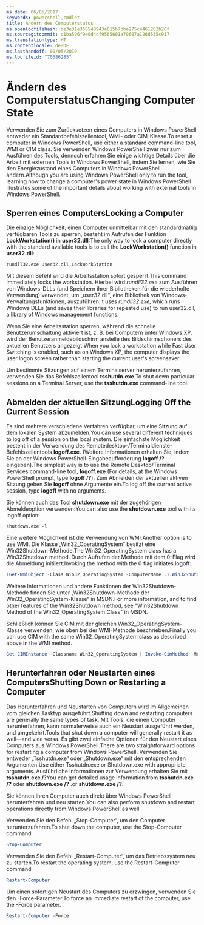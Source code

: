 ```yaml
---
ms.date: 06/05/2017
keywords: powershell,cmdlet
title: Ändern des Computerstatus
ms.openlocfilehash: de3e31e358548943a015b7bba275c4461202b20f
ms.sourcegitcommit: d1ba596f9e0d4df9565601a70687a126d535c917
ms.translationtype: HT
ms.contentlocale: de-DE
ms.lasthandoff: 09/05/2019
ms.locfileid: "70386285"
---
```

# <a name="changing-computer-state"></a><span data-ttu-id="a12b0-103">Ändern des Computerstatus</span><span class="sxs-lookup"><span data-stu-id="a12b0-103">Changing Computer State</span></span>

<span data-ttu-id="a12b0-104">Verwenden Sie zum Zurücksetzen eines Computers in Windows PowerShell entweder ein Standardbefehlszeilentool, WMI- oder CIM-Klasse.</span><span class="sxs-lookup"><span data-stu-id="a12b0-104">To reset a computer in Windows PowerShell, use either a standard command-line tool, WMI or CIM class.</span></span> <span data-ttu-id="a12b0-105">Sie verwenden Windows PowerShell zwar nur zum Ausführen des Tools, dennoch erfahren Sie einige wichtige Details über die Arbeit mit externen Tools in Windows PowerShell, indem Sie lernen, wie Sie den Energiezustand eines Computers in Windows PowerShell ändern.</span><span class="sxs-lookup"><span data-stu-id="a12b0-105">Although you are using Windows PowerShell only to run the tool, learning how to change a computer's power state in Windows PowerShell illustrates some of the important details about working with external tools in Windows PowerShell.</span></span>

## <a name="locking-a-computer"></a><span data-ttu-id="a12b0-106">Sperren eines Computers</span><span class="sxs-lookup"><span data-stu-id="a12b0-106">Locking a Computer</span></span>

<span data-ttu-id="a12b0-107">Die einzige Möglichkeit, einen Computer unmittelbar mit den standardmäßig verfügbaren Tools zu sperren, besteht im Aufrufen der Funktion **LockWorkstation()** in **user32.dll**:</span><span class="sxs-lookup"><span data-stu-id="a12b0-107">The only way to lock a computer directly with the standard available tools is to call the **LockWorkstation()** function in **user32.dll**:</span></span>

```
rundll32.exe user32.dll,LockWorkStation
```

<span data-ttu-id="a12b0-108">Mit diesem Befehl wird die Arbeitsstation sofort gesperrt.</span><span class="sxs-lookup"><span data-stu-id="a12b0-108">This command immediately locks the workstation.</span></span> <span data-ttu-id="a12b0-109">Hierbei wird *rundll32.exe* zum Ausführen von Windows-DLLs (und Speichern ihrer Bibliotheken für die wiederholte Verwendung) verwendet, um „user32.dll“, eine Bibliothek von Windows-Verwaltungsfunktionen, auszuführen.</span><span class="sxs-lookup"><span data-stu-id="a12b0-109">It uses *rundll32.exe*, which runs Windows DLLs (and saves their libraries for repeated use) to run user32.dll, a library of Windows management functions.</span></span>

<span data-ttu-id="a12b0-110">Wenn Sie eine Arbeitsstation sperren, während die schnelle Benutzerumschaltung aktiviert ist, z. B. bei Computern unter Windows XP, wird der Benutzeranmeldebildschirm anstelle des Bildschirmschoners des aktuellen Benutzers angezeigt.</span><span class="sxs-lookup"><span data-stu-id="a12b0-110">When you lock a workstation while Fast User Switching is enabled, such as on Windows XP, the computer displays the user logon screen rather than starting the current user's screensaver.</span></span>

<span data-ttu-id="a12b0-111">Um bestimmte Sitzungen auf einem Terminalserver herunterzufahren, verwenden Sie das Befehlszeilentool **tsshutdn.exe**.</span><span class="sxs-lookup"><span data-stu-id="a12b0-111">To shut down particular sessions on a Terminal Server, use the **tsshutdn.exe** command-line tool.</span></span>

## <a name="logging-off-the-current-session"></a><span data-ttu-id="a12b0-112">Abmelden der aktuellen Sitzung</span><span class="sxs-lookup"><span data-stu-id="a12b0-112">Logging Off the Current Session</span></span>

<span data-ttu-id="a12b0-113">Es sind mehrere verschiedene Verfahren verfügbar, um eine Sitzung auf dem lokalen System abzumelden.</span><span class="sxs-lookup"><span data-stu-id="a12b0-113">You can use several different techniques to log off of a session on the local system.</span></span> <span data-ttu-id="a12b0-114">Die einfachste Möglichkeit besteht in der Verwendung des Remotedesktop-/Terminaldienste-Befehlszeilentools **logoff.exe**. (Weitere Informationen erhalten Sie, indem Sie an der Windows PowerShell-Eingabeaufforderung **logoff /?** eingeben).</span><span class="sxs-lookup"><span data-stu-id="a12b0-114">The simplest way is to use the Remote Desktop/Terminal Services command-line tool, **logoff.exe** (For details, at the Windows PowerShell prompt, type **logoff /?**).</span></span> <span data-ttu-id="a12b0-115">Zum Abmelden der aktuellen aktiven Sitzung geben Sie **logoff** ohne Argumente ein.</span><span class="sxs-lookup"><span data-stu-id="a12b0-115">To log off the current active session, type **logoff** with no arguments.</span></span>

<span data-ttu-id="a12b0-116">Sie können auch das Tool **shutdown.exe** mit der zugehörigen Abmeldeoption verwenden:</span><span class="sxs-lookup"><span data-stu-id="a12b0-116">You can also use the **shutdown.exe** tool with its logoff option:</span></span>

```
shutdown.exe -l
```

<span data-ttu-id="a12b0-117">Eine weitere Möglichkeit ist die Verwendung von WMI.</span><span class="sxs-lookup"><span data-stu-id="a12b0-117">Another option is to use WMI.</span></span> <span data-ttu-id="a12b0-118">Die Klasse „Win32_OperatingSystem“ besitzt eine Win32Shutdown-Methode.</span><span class="sxs-lookup"><span data-stu-id="a12b0-118">The Win32_OperatingSystem class has a Win32Shutdown method.</span></span> <span data-ttu-id="a12b0-119">Durch Aufrufen der Methode mit dem 0-Flag wird die Abmeldung initiiert:</span><span class="sxs-lookup"><span data-stu-id="a12b0-119">Invoking the method with the 0 flag initiates logoff:</span></span>

```powershell
(Get-WmiObject -Class Win32_OperatingSystem -ComputerName .).Win32Shutdown(0)
```

<span data-ttu-id="a12b0-120">Weitere Informationen und andere Funktionen der Win32Shutdown-Methode finden Sie unter „Win32Shutdown-Methode der Win32_OperatingSystem-Klasse“ in MSDN.</span><span class="sxs-lookup"><span data-stu-id="a12b0-120">For more information, and to find other features of the Win32Shutdown method, see "Win32Shutdown Method of the Win32_OperatingSystem Class" in MSDN.</span></span>

<span data-ttu-id="a12b0-121">Schließlich können Sie CIM mit der gleichen Win32_OperatingSystem-Klasse verwenden, wie oben bei der WMI-Methode beschrieben.</span><span class="sxs-lookup"><span data-stu-id="a12b0-121">Finally you can use CIM with the same Win32_OperatingSystem class as described above in the WMI method.</span></span>

```powershell
Get-CIMInstance -Classname Win32_OperatingSystem | Invoke-CimMethod -MethodName Shutdown
```

## <a name="shutting-down-or-restarting-a-computer"></a><span data-ttu-id="a12b0-122">Herunterfahren oder Neustarten eines Computers</span><span class="sxs-lookup"><span data-stu-id="a12b0-122">Shutting Down or Restarting a Computer</span></span>

<span data-ttu-id="a12b0-123">Das Herunterfahren und Neustarten von Computern wird im Allgemeinen vom gleichen Tasktyp ausgeführt.</span><span class="sxs-lookup"><span data-stu-id="a12b0-123">Shutting down and restarting computers are generally the same types of task.</span></span> <span data-ttu-id="a12b0-124">Mit Tools, die einen Computer herunterfahren, kann normalerweise auch ein Neustart ausgeführt werden, und umgekehrt.</span><span class="sxs-lookup"><span data-stu-id="a12b0-124">Tools that shut down a computer will generally restart it as well—and vice versa.</span></span> <span data-ttu-id="a12b0-125">Es gibt zwei einfache Optionen für den Neustart eines Computers aus Windows PowerShell.</span><span class="sxs-lookup"><span data-stu-id="a12b0-125">There are two straightforward options for restarting a computer from Windows PowerShell.</span></span> <span data-ttu-id="a12b0-126">Verwenden Sie entweder „Tsshutdn.exe“ oder „Shutdown.exe“ mit den entsprechenden Argumenten.</span><span class="sxs-lookup"><span data-stu-id="a12b0-126">Use either Tsshutdn.exe or Shutdown.exe with appropriate arguments.</span></span> <span data-ttu-id="a12b0-127">Ausführliche Informationen zur Verwendung erhalten Sie mit **tsshutdn.exe /?**</span><span class="sxs-lookup"><span data-stu-id="a12b0-127">You can get detailed usage information from **tsshutdn.exe /?**</span></span> <span data-ttu-id="a12b0-128">oder **shutdown.exe /?** .</span><span class="sxs-lookup"><span data-stu-id="a12b0-128">or **shutdown.exe /?**.</span></span>

<span data-ttu-id="a12b0-129">Sie können Ihren Computer auch direkt über Windows PowerShell herunterfahren und neu starten.</span><span class="sxs-lookup"><span data-stu-id="a12b0-129">You can also perform shutdown and restart operations directly from Windows PowerShell as well.</span></span>

<span data-ttu-id="a12b0-130">Verwenden Sie den Befehl „Stop-Computer“, um den Computer herunterzufahren.</span><span class="sxs-lookup"><span data-stu-id="a12b0-130">To shut down the computer, use the Stop-Computer command</span></span>

```powershell
Stop-Computer
```

<span data-ttu-id="a12b0-131">Verwenden Sie den Befehl „Restart-Computer“, um das Betriebssystem neu zu starten.</span><span class="sxs-lookup"><span data-stu-id="a12b0-131">To restart the operating system, use the Restart-Computer command</span></span>

```powershell
Restart-Computer
```

<span data-ttu-id="a12b0-132">Um einen sofortigen Neustart des Computers zu erzwingen, verwenden Sie den -Force-Parameter.</span><span class="sxs-lookup"><span data-stu-id="a12b0-132">To force an immediate restart of the computer, use the -Force parameter.</span></span>

```powershell
Restart-Computer -Force
```
